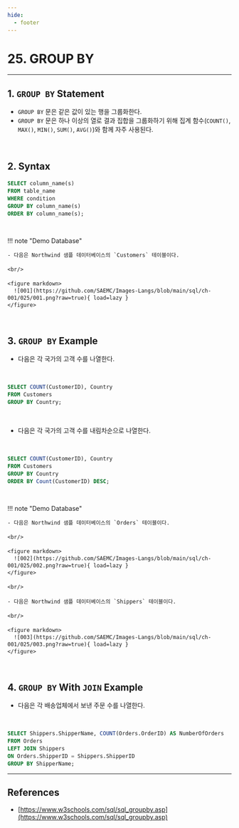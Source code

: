 ```yaml
---
hide:
  - footer
---
```


# 25. GROUP BY

---

## 1. `GROUP BY` Statement

- `GROUP BY` 문은 같은 값이 있는 행을 그룹화한다.
- `GROUP BY` 문은 하나 이상의 열로 결과 집합을 그룹화하기 위해 집계 함수(`COUNT()`, `MAX()`, `MIN()`, `SUM()`, `AVG()`)와 함께 자주 사용된다.

<br/>

## 2. Syntax

```sql
SELECT column_name(s)
FROM table_name
WHERE condition
GROUP BY column_name(s)
ORDER BY column_name(s);
```

<br/>

!!! note "Demo Database"

    - 다음은 Northwind 샘플 데이터베이스의 `Customers` 테이블이다.

    <br/>

    <figure markdown>
      ![001](https://github.com/SAEMC/Images-Langs/blob/main/sql/ch-001/025/001.png?raw=true){ load=lazy }
    </figure>

<br/>

## 3. `GROUP BY` Example

- 다음은 각 국가의 고객 수를 나열한다.

<br/>

```sql
SELECT COUNT(CustomerID), Country
FROM Customers
GROUP BY Country;
```

<br/>

- 다음은 각 국가의 고객 수를 내림차순으로 나열한다.

<br/>

```sql
SELECT COUNT(CustomerID), Country
FROM Customers
GROUP BY Country
ORDER BY Count(CustomerID) DESC;
```

<br/>

!!! note "Demo Database"

    - 다음은 Northwind 샘플 데이터베이스의 `Orders` 테이블이다.

    <br/>

    <figure markdown>
      ![002](https://github.com/SAEMC/Images-Langs/blob/main/sql/ch-001/025/002.png?raw=true){ load=lazy }
    </figure>

    <br/>

    - 다음은 Northwind 샘플 데이터베이스의 `Shippers` 테이블이다.

    <br/>

    <figure markdown>
      ![003](https://github.com/SAEMC/Images-Langs/blob/main/sql/ch-001/025/003.png?raw=true){ load=lazy }
    </figure>

<br/>

## 4. `GROUP BY` With `JOIN` Example

- 다음은 각 배송업체에서 보낸 주문 수를 나열한다.

<br/>

```sql
SELECT Shippers.ShipperName, COUNT(Orders.OrderID) AS NumberOfOrders
FROM Orders
LEFT JOIN Shippers
ON Orders.ShipperID = Shippers.ShipperID
GROUP BY ShipperName;
```

---

## References

- [https://www.w3schools.com/sql/sql_groupby.asp](https://www.w3schools.com/sql/sql_groupby.asp)
